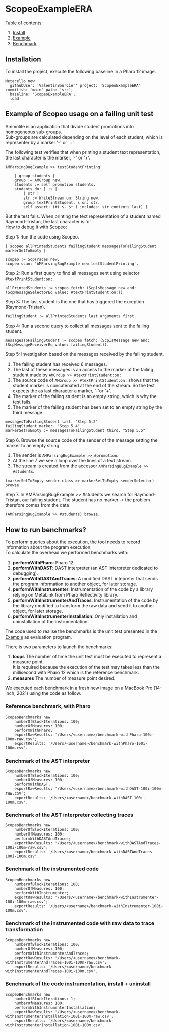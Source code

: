 # ScopeoExampleERA

Table of contents:
 1. [Install](#installation)
 2. [Example](#example-of-scopeo-usage-on-a-failing-unit-test)
 3. [Benchmark](#how-to-run-a-benchmark)

## Installation

To install the project, execute the following baseline in a Pharo 12 image.

```st
Metacello new
  githubUser: 'ValentinBourcier' project: 'ScopeoExampleERA' commitish: 'main' path: 'src';
  baseline: 'ScopeoExampleERA';
  load
```

## Example of Scopeo usage on a failing unit test

Ammolite is an application that divide student promotions into homogeneous sub-groups.  
Sub-groups are calculated depending on the level of each student, which is representer by a marker '-' or '+'.  

The following test verifies that when printing a student text representation, the last character is the marker, '-' or '+'.

```st
AMParsingBugExample >> testStudentPrinting

	| group students |
	group := AMGroup new.
	students := self promotion students.
	students do: [ :s |
		| str |
		str := WriteStream on: String new.
		group textPrintStudent: s on: str.
		self assert: (#( $- $+ ) includes: str contents last) ]
```

But the test fails. When printing the text representation of a student named Raymond-Tristan, the last character is 'n'.  
How to debug it with Scopeo:

Step 1: Run the code using Scopeo.
```st
| scopeo allPrintedStudents failingStudent messagesToFailingStudent markerSetToEmpty |

scopeo := ScpTraces new.
scopeo scan: 'AMParsingBugExample new testStudentPrinting'.
```

Step 2: Run a first query to find all messages sent using selector `#textPrintStudent:on:`.
```st
allPrintedStudents := scopeo fetch: (ScpIsMessage new and: (ScpMessageSelectorEq value: #textPrintStudent:on:)).
```

Step 3: The last student is the one that has triggered the exception (Raymond-Tristan).
```st
failingStudent := allPrintedStudents last arguments first.
```

Step 4: Run a second query to collect all messages sent to the failing student.
```st
messagesToFailingStudent := scopeo fetch: (ScpIsMessage new and: (ScpMessageReceiverEq value: failingStudent)).
```

Step 5: Investigation based on the messages received by the failing student.
  1. The failing student has received 6 messages.
  2. The last of these messages is an access to the marker of the failing student made by `AMGroup >> #textPrintStudent:on:`.
  3. The source code of `AMGroup >> #textPrintStudent:on:` shows that the student marker is concatenated at the end of the stream. 
     So the test expects the as last character a marker, '-'or '+'.
  4. The marker of the failing student is an empty string, which is why the test fails.
  5. The marker of the failing student has been set to an empty string by the third message.

```st
messagesToFailingStudent last. "Step 5.2"
failingStudent marker. "Step 5.4"
markerSetToEmpty := messagesToFailingStudent third. "Step 5.5"
```

Step 6. Browse the source code of the sender of the message setting the marker to an empty string.
  1. The sender is `AMParsingBugExample >> #promotion`.
  2. At the line 7 we see a loop over the lines of a text stream.
  3. The stream is created from the accessor `AMParsingBugExample >> #students`.
     
```st
(markerSetToEmpty sender class >> markerSetToEmpty senderSelector) browse.
```

Step 7. In AMParsingBugExample >> #students we search for Raymond-Tristan, our failing student.
  The student has no marker -> the problem therefore comes from the data
  
```st
(AMParsingBugExample >> #students) browse.
```

## How to run benchmarks?

To perform queries about the execution, the tool needs to record information about the program execution.  
To calculate the overhead we performed benchmarks with:
1. **performWithPharo**: Pharo 12
2. **performWithDAST**: DAST interpreter (an AST interpreter dedicated to debugging).
3. **performWithDASTAndTraces**: A modified DAST intepreter that sends the program information to another object, for later storage.
4. **performWithInstrumenter**: Instrumentation of the code by a library relying on MetaLink from Pharo Reflectivity library.
5. **performWithInstrumenterAndTraces**: Instrumentation of the code by the library modified to transform the raw data and send it to another object, for later storage.
6. **performWithInstrumenterInstallation**: Only installation and uninstallation of the instrumentation.

The code used to realise the benchmarks is the unit test presented in the [Example](#example-of-scopeo-usage-on-a-failing-unit-test) as evaluation program.  

There is two parameters to launch the benchmarks:
1. **loops** The number of time the unit test must be executed to represent a measure point.  
   It is required because the execution of the test may takes less than the millisecond with Pharo 12 which is the reference benchmark. 
2. **measures** The number of measure point desired.  

We executed each benchmark in a fresh new image on a MacBook Pro (14-inch, 2021) using the code as follow.

### Reference benchmark, with Pharo

```st
ScopeoBenchmarks new
	numberOfBlockIterations: 100;
	numberOfMeasures: 100;
	performWithPharo;
	exportRawResults: '/Users/<username>/benchmark-withPharo-100i-100m-raw.csv';
	exportResults: '/Users/<username>/benchmark-withPharo-100i-100m.csv'.
```

### Benchmark of the AST interpreter

```st
ScopeoBenchmarks new
	numberOfBlockIterations: 100;
	numberOfMeasures: 100;
	performWithDAST;
	exportRawResults: '/Users/<username>/benchmark-withDAST-100i-100m-raw.csv';
	exportResults: '/Users/<username>/benchmark-withDAST-100i-100m.csv'.
```

### Benchmark of the AST interpreter collecting traces

```st
ScopeoBenchmarks new
	numberOfBlockIterations: 100;
	numberOfMeasures: 100;
	performWithDASTAndTraces;
	exportRawResults: '/Users/<username>/benchmark-withDASTAndTraces-100i-100m-raw.csv';
	exportResults: '/Users/<username>/benchmark-withDASTAndTraces-100i-100m.csv'.
```

### Benchmark of the instrumented code

```st
ScopeoBenchmarks new
	numberOfBlockIterations: 100;
	numberOfMeasures: 100;
	performWithInstrumenter;
	exportRawResults: '/Users/<username>/benchmark-withInstrumenter-100i-100m-raw.csv';
	exportResults: '/Users/<username>/benchmark-withInstrumenter-100i-100m.csv'.
```

### Benchmark of the instrumented code with raw data to trace transformation

```st
ScopeoBenchmarks new
	numberOfBlockIterations: 100;
	numberOfMeasures: 100;
	performWithInstrumenterAndTraces;
	exportRawResults: '/Users/<username>/benchmark-withInstrumenterAndTraces-100i-100m-raw.csv';
	exportResults: '/Users/<username>/benchmark-withInstrumenterAndTraces-100i-100m.csv'.
```

### Benchmark of the code instrumentation, install + uninstall

```st
ScopeoBenchmarks new
	numberOfBlockIterations: 1;
	numberOfMeasures: 100;
	performWithInstrumenterInstallation;
	exportRawResults: '/Users/<username>/benchmark-withInstrumenterInstallation-100i-100m-raw.csv';
	exportResults: '/Users/<username>/benchmark-withInstrumenterInstallation-100i-100m.csv'.
```
